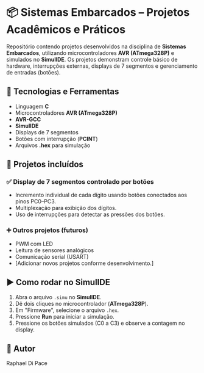 # 📦 Sistemas Embarcados – Projetos Acadêmicos e Práticos

Repositório contendo projetos desenvolvidos na disciplina de **Sistemas Embarcados**, utilizando microcontroladores **AVR (ATmega328P)** e simulados no **SimulIDE**. Os projetos demonstram controle básico de hardware, interrupções externas, displays de 7 segmentos e gerenciamento de entradas (botões).

## 🔧 Tecnologias e Ferramentas
- Linguagem **C**
- Microcontroladores **AVR (ATmega328P)**
- **AVR-GCC**
- **SimulIDE**
- Displays de 7 segmentos
- Botões com interrupção (**PCINT**)
- Arquivos **.hex** para simulação

## 📂 Projetos incluídos

### ✅ Display de 7 segmentos controlado por botões
- Incremento individual de cada dígito usando botões conectados aos pinos PC0–PC3.
- Multiplexação para exibição dos dígitos.
- Uso de interrupções para detectar as pressões dos botões.

### ➕ Outros projetos (futuros)
- PWM com LED
- Leitura de sensores analógicos
- Comunicação serial (USART)
- [Adicionar novos projetos conforme desenvolvimento.]

## ▶️ Como rodar no SimulIDE
1. Abra o arquivo `.simu` no **SimulIDE**.
2. Dê dois cliques no microcontrolador (**ATmega328P**).
3. Em "Firmware", selecione o arquivo `.hex`.
4. Pressione **Run** para iniciar a simulação.
5. Pressione os botões simulados (C0 a C3) e observe a contagem no display.

## 👤 Autor
Raphael Di Pace
